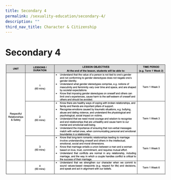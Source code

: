 ```yaml
---
title: Secondary 4
permalink: /sexuality-education/secondary-4/
description: ""
third_nav_title: Character & Citizenship
---
```


# Secondary 4

![](/images/Student%20Development%20Programme/CCP/Sec4%202022.png)